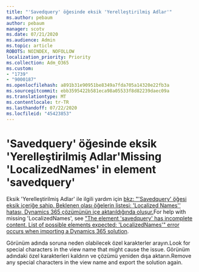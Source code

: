 ```yaml
---
title: "'Savedquery' öğesinde eksik 'Yerelleştirilmiş Adlar'"
ms.author: pebaum
author: pebaum
manager: scotv
ms.date: 07/21/2020
ms.audience: Admin
ms.topic: article
ROBOTS: NOINDEX, NOFOLLOW
localization_priority: Priority
ms.collection: Adm_O365
ms.custom:
- "1739"
- "9000187"
ms.openlocfilehash: a891b31e90951be8349a7fda705a14320e22fb3a
ms.sourcegitcommit: ebb3595422b581eca98a05533f8d82239daec09a
ms.translationtype: MT
ms.contentlocale: tr-TR
ms.lasthandoff: 07/22/2020
ms.locfileid: "45423853"
---
```

# <a name="missing-localizednames-in-element-savedquery"></a><span data-ttu-id="27b12-102">'Savedquery' öğesinde eksik 'Yerelleştirilmiş Adlar'</span><span class="sxs-lookup"><span data-stu-id="27b12-102">Missing 'LocalizedNames' in element 'savedquery'</span></span>

<span data-ttu-id="27b12-103">Eksik 'Yerelleştirilmiş Adlar' ile ilgili yardım için [bkz: "'Savedquery' öğesi eksik içeriğe sahip. Beklenen olası öğelerin listesi: 'Localized Names'' hatası, Dynamics 365 çözümünün içe aktarıldığında oluşur.](https://support.microsoft.com/help/4463330/the-element-savedquery-has-incomplete-content-list-of-possible-element)</span><span class="sxs-lookup"><span data-stu-id="27b12-103">For help with missing 'LocalizedNames', see ["The element 'savedquery' has incomplete content. List of possible elements expected: 'LocalizedNames'" error occurs when importing a Dynamics 365 solution](https://support.microsoft.com/help/4463330/the-element-savedquery-has-incomplete-content-list-of-possible-element).</span></span>

<span data-ttu-id="27b12-104">Görünüm adında soruna neden olabilecek özel karakterler arayın.</span><span class="sxs-lookup"><span data-stu-id="27b12-104">Look for special characters in the view name that might cause the issue.</span></span> <span data-ttu-id="27b12-105">Görünüm adındaki özel karakterleri kaldırın ve çözümü yeniden dışa aktarın.</span><span class="sxs-lookup"><span data-stu-id="27b12-105">Remove any special characters in the view name and export the solution again.</span></span>